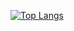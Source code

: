[![Top Langs](https://github-readme-stats.vercel.app/api/top-langs/?username=anuraghazra&layout=compact)](https://github.com/whoisdominic/github-readme-stats)
